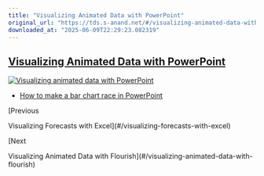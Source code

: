 ```yaml
---
title: "Visualizing Animated Data with PowerPoint"
original_url: "https://tds.s-anand.net/#/visualizing-animated-data-with-powerpoint?id=visualizing-animated-data-with-powerpoint"
downloaded_at: "2025-06-09T22:29:23.082319"
---
```


[Visualizing Animated Data with PowerPoint](#/visualizing-animated-data-with-powerpoint?id=visualizing-animated-data-with-powerpoint)
-------------------------------------------------------------------------------------------------------------------------------------

[![Visualizing animated data with PowerPoint](https://i.ytimg.com/vi_webp/umHlPDFVWr0/sddefault.webp)](https://youtu.be/umHlPDFVWr0)

* [How to make a bar chart race in PowerPoint](https://blog.gramener.com/bar-chart-race-in-powerpoint/)

[Previous

Visualizing Forecasts with Excel](#/visualizing-forecasts-with-excel)

[Next

Visualizing Animated Data with Flourish](#/visualizing-animated-data-with-flourish)